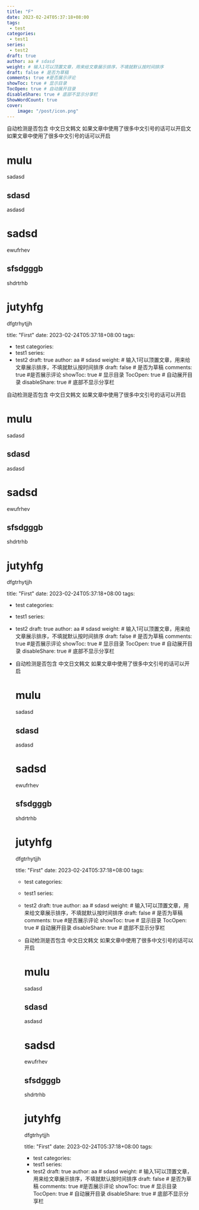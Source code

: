 ```yaml
---
title: "F"
date: 2023-02-24T05:37:18+08:00
tags: 
 - test
categories:
 - test1
series:
 - test2
draft: true
author: aa # sdasd
weight: # 输入1可以顶置文章，用来给文章展示排序，不填就默认按时间排序
draft: false # 是否为草稿
comments: true #是否展示评论
showToc: true # 显示目录
TocOpen: true # 自动展开目录
disableShare: true # 底部不显示分享栏
ShowWordCount: true
cover:
    image: "/post/icon.png"
---
```


自动检测是否包含 中文日文韩文 如果文章中使用了很多中文引号的话可以开启文 如果文章中使用了很多中文引号的话可以开启

# mulu

sadasd

## sdasd

asdasd

# sadsd

ewufrhev

## sfsdgggb

shdrtrhb

# jutyhfg

dfgtrhytjjh

title: "First"
date: 2023-02-24T05:37:18+08:00
tags: 
 - test
categories:
 - test1
series:
 - test2
draft: true
author: aa # sdasd
weight: # 输入1可以顶置文章，用来给文章展示排序，不填就默认按时间排序
draft: false # 是否为草稿
comments: true #是否展示评论
showToc: true # 显示目录
TocOpen: true # 自动展开目录
disableShare: true # 底部不显示分享栏

自动检测是否包含 中文日文韩文 如果文章中使用了很多中文引号的话可以开启

# mulu

sadasd

## sdasd

asdasd

# sadsd

ewufrhev

## sfsdgggb

shdrtrhb

# jutyhfg

dfgtrhytjjh

title: "First"
date: 2023-02-24T05:37:18+08:00
tags: 

 - test
   categories:

 - test1
   series:

 - test2
   draft: true
   author: aa # sdasd
   weight: # 输入1可以顶置文章，用来给文章展示排序，不填就默认按时间排序
   draft: false # 是否为草稿
   comments: true #是否展示评论
   showToc: true # 显示目录
   TocOpen: true # 自动展开目录
   disableShare: true # 底部不显示分享栏

- 自动检测是否包含 中文日文韩文 如果文章中使用了很多中文引号的话可以开启

  # mulu

  sadasd

  ## sdasd

  asdasd

  # sadsd

  ewufrhev

  ## sfsdgggb

  shdrtrhb

  # jutyhfg

  dfgtrhytjjh

  title: "First"
  date: 2023-02-24T05:37:18+08:00
  tags: 

   - test
     categories:

   - test1
     series:

   - test2
     draft: true
     author: aa # sdasd
     weight: # 输入1可以顶置文章，用来给文章展示排序，不填就默认按时间排序
     draft: false # 是否为草稿
     comments: true #是否展示评论
     showToc: true # 显示目录
     TocOpen: true # 自动展开目录
     disableShare: true # 底部不显示分享栏

  - 自动检测是否包含 中文日文韩文 如果文章中使用了很多中文引号的话可以开启

    # mulu

    sadasd

    ## sdasd

    asdasd

    # sadsd

    ewufrhev

    ## sfsdgggb

    shdrtrhb

    # jutyhfg

    dfgtrhytjjh

    title: "First"
    date: 2023-02-24T05:37:18+08:00
    tags: 

     - test
       categories:
     - test1
       series:
     - test2
       draft: true
       author: aa # sdasd
       weight: # 输入1可以顶置文章，用来给文章展示排序，不填就默认按时间排序
       draft: false # 是否为草稿
       comments: true #是否展示评论
       showToc: true # 显示目录
       TocOpen: true # 自动展开目录
       disableShare: true # 底部不显示分享栏
